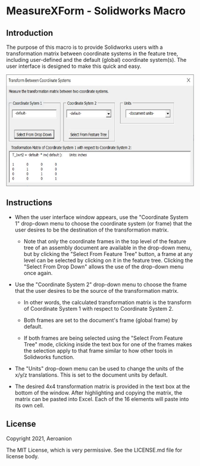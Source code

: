 # MeasureXForm - Solidworks Macro

## Introduction

The purpose of this macro is to provide Solidworks users with a transformation matrix between coordinate systems in the feature tree, including user-defined and the default (global) coordinate system(s). The user interface is designed to make this quick and easy.

<p align="center">
  <img width="630" height="300" src="https://github.com/Aeroanion/MeasureXForm-Solidworks-Macro/blob/master/MeasureXForm_UI.JPG">
</p>

## Instructions

- When the user interface window appears, use the "Coordinate System 1" drop-down menu to choose the coordinate system (or frame) that the user desires to be the destination of the transformation matrix.
	
	- Note that only the coordinate frames in the top level of the feature tree of an assembly document are available in the drop-down menu, but by clicking the "Select From Feature Tree" button, a frame at any level can be selected by clicking on it in the feature tree. Clicking the "Select From Drop Down" allows the use of the drop-down menu once again.

- Use the "Coordinate System 2" drop-down menu to choose the frame that the user desires to be the source of the transformation matrix.

	- In other words, the calculated transformation matrix is the transform of Coordinate System 1 with respect to Coordinate System 2.

	- Both frames are set to the document's frame (global frame) by default.
	
	- If both frames are being selected using the "Select From Feature Tree" mode, clicking inside the text box for one of the frames makes the selection apply to that frame similar to how other tools in Solidworks function.

- The "Units" drop-down menu can be used to change the units of the x/y/z translations. This is set to the document units by default.

- The desired 4x4 transformation matrix is provided in the text box at the bottom of the window. After highlighting and copying the matrix, the matrix can be pasted into Excel. Each of the 16 elements will paste into its own cell.

## License

Copyright 2021, Aeroanion

The MIT License, which is very permissive. See the LICENSE.md file for license body.
